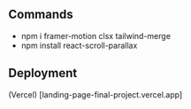 ## Commands

- npm i framer-motion clsx tailwind-merge
- npm install react-scroll-parallax

## Deployment
(Vercel) [landing-page-final-project.vercel.app]
